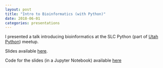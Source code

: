 ```yaml
---
layout: post
title: "Intro to Bioinformatics (with Python)"
date: 2018-06-01
categories: presentations
---
```


I presented a talk introducing bioinformatics at the SLC Python (part of [Utah Python](https://utahpython.org/)) meetup.

Slides available [here](https://garrettjstevens.github.io/bioinfo-intro-python/).

Code for the slides (in a Jupyter Notebook) available [here](https://github.com/garrettjstevens/bioinfo-intro-python)
